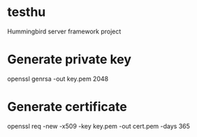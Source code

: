 # testhu
Hummingbird server framework project

# Generate private key
openssl genrsa -out key.pem 2048

# Generate certificate
openssl req -new -x509 -key key.pem -out cert.pem -days 365

